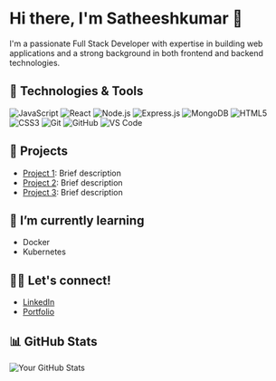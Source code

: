 # Hi there, I'm Satheeshkumar 👋

I'm a passionate Full Stack Developer with expertise in building web applications and a strong background in both frontend and backend technologies.

## 🔧 Technologies & Tools

![JavaScript](https://img.shields.io/badge/-JavaScript-000?&logo=JavaScript)
![React](https://img.shields.io/badge/-React-000?&logo=React)
![Node.js](https://img.shields.io/badge/-Node.js-000?&logo=node.js)
![Express.js](https://img.shields.io/badge/-Express.js-000?&logo=express)
![MongoDB](https://img.shields.io/badge/-MongoDB-000?&logo=mongodb)
![HTML5](https://img.shields.io/badge/-HTML5-000?&logo=html5)
![CSS3](https://img.shields.io/badge/-CSS3-000?&logo=css3)
![Git](https://img.shields.io/badge/-Git-000?&logo=git)
![GitHub](https://img.shields.io/badge/-GitHub-000?&logo=github)
![VS Code](https://img.shields.io/badge/-VS%20Code-000?&logo=visual-studio-code)

## 🚀 Projects

- [Project 1](https://github.com/yourusername/project1): Brief description
- [Project 2](https://github.com/yourusername/project2): Brief description
- [Project 3](https://github.com/yourusername/project3): Brief description

## 🌱 I’m currently learning

- Docker
- Kubernetes

## 👯‍♂️ Let's connect!

- [LinkedIn](https://www.linkedin.com/in/yourusername/)
- [Portfolio](https://yourportfolio.com/)

## 📊 GitHub Stats

![Your GitHub Stats](https://github-readme-stats.vercel.app/api?username=yourusername&show_icons=true&count_private=true)

